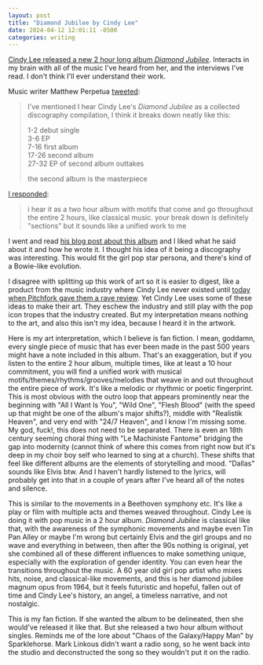 ```yaml
---
layout: post
title: "Diamond Jubilee by Cindy Lee"
date: 2024-04-12 12:01:11 -0500
categories: writing
---
```


[Cindy Lee released a new 2 hour long album *Diamond Jubilee*](https://www.youtube.com/watch?v=_LJi5na897Y). Interacts in my brain with all of the music I've heard from her, and the interviews I've read. I don't think I'll ever understand their work.

Music writer Matthew Perpetua [tweeted](https://twitter.com/perpetua/status/1778768336618148190):

> I've mentioned I hear Cindy Lee's *Diamond Jubilee* as a collected discography compilation, I think it breaks down neatly like this: 
> 
> 1-2 debut single  
> 3-6 EP  
> 7-16 first album  
> 17-26 second album  
> 27-32 EP of second album outtakes  
> 
> the second album is the masterpiece

[I responded](https://twitter.com/greenie_bean/status/1778786401472938474):

> i hear it as a two hour album with motifs that come and go throughout the entire 2 hours, like classical music. your break down is definitely "sections" but it sounds like a unified work to me

I went and read [his blog post about this album](http://www.fluxblog.org/2024/04/someone-to-believe-in/) and I liked what he said about it and how he wrote it. I thought his idea of it being a discography was interesting. This would fit the girl pop star persona, and there's kind of a Bowie-like evolution.

I disagree with splitting up this work of art so it is easier to digest, like a product from the music industry where Cindy Lee never existed until [today when Pitchfork gave them a rave review](https://pitchfork.com/reviews/albums/cindy-lee-diamond-jubilee/). Yet Cindy Lee uses some of these ideas to make their art. They eschew the industry and still play with the pop icon tropes that the industry created. But my interpretation means nothing to the art, and also this isn't my idea, because I heard it in the artwork.

Here is my art interpretation, which I believe is fan fiction. I mean, goddamn, every single piece of music that has ever been made in the past 500 years might have a note included in this album. That's an exaggeration, but if you listen to the entire 2 hour album, multiple times, like at least a 10 hour commitment, you will find a unified work with musical motifs/themes/rhythms/grooves/melodies that weave in and out throughout the entire piece of work. It's like a melodic or rhythmic or poetic fingerprint. This is most obvious with the outro loop that appears prominently near the beginning with "All I Want Is You", "Wild One", "Flesh Blood" (with the speed up that might be one of the album's major shifts?), middle with "Realistik Heaven", and very end with "24/7 Heaven", and I know I'm missing some. My god, fuck!, this does not need to be separated. There is even an 18th century seeming choral thing with "Le Machiniste Fantome" bridging the gap into modernity (cannot think of where this comes from right now but it's deep in my choir boy self who learned to sing at a church). These shifts that feel like different albums are the elements of storytelling and mood. "Dallas" sounds like Elvis btw. And I haven't hardly listened to the lyrics, will probably get into that in a couple of years after I've heard all of the notes and silence.

This is similar to the movements in a Beethoven symphony etc. It's like a play or film with multiple acts and themes weaved throughout. Cindy Lee is doing it with pop music in a 2 hour album. *Diamond Jubilee* is classical like that, with the awareness of the symphonic movements and maybe even Tin Pan Alley or maybe I'm wrong but certainly Elvis and the girl groups and no wave and everything in between, then after the 90s nothing is original, yet she combined all of these different influences to make something unique, especially with the exploration of gender identity. You can even hear the transitions throughout the music. A 60 year old girl pop artist who mixes hits, noise, and classical-like movements, and this is her diamond jubilee magnum opus from 1964, but it feels futuristic and hopeful, fallen out of time and Cindy Lee's history, an angel, a timeless narrative, and not nostalgic.

This is my fan fiction. If she wanted the album to be delineated, then she would've released it like that. But she released a two hour album without singles. Reminds me of the lore about "Chaos of the Galaxy/Happy Man" by Sparklehorse. Mark Linkous didn't want a radio song, so he went back into the studio and deconstructed the song so they wouldn't put it on the radio.

